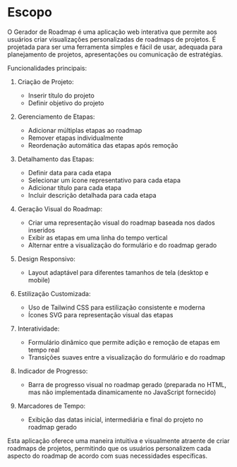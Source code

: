 
# Escopo

O Gerador de Roadmap é uma aplicação web interativa que permite aos usuários criar visualizações personalizadas de roadmaps de projetos. É projetada para ser uma ferramenta simples e fácil de usar, adequada para planejamento de projetos, apresentações ou comunicação de estratégias.

Funcionalidades principais:

1. Criação de Projeto:
   - Inserir título do projeto
   - Definir objetivo do projeto

2. Gerenciamento de Etapas:
   - Adicionar múltiplas etapas ao roadmap
   - Remover etapas individualmente
   - Reordenação automática das etapas após remoção

3. Detalhamento das Etapas:
   - Definir data para cada etapa
   - Selecionar um ícone representativo para cada etapa
   - Adicionar título para cada etapa
   - Incluir descrição detalhada para cada etapa

4. Geração Visual do Roadmap:
   - Criar uma representação visual do roadmap baseada nos dados inseridos
   - Exibir as etapas em uma linha do tempo vertical
   - Alternar entre a visualização do formulário e do roadmap gerado

5. Design Responsivo:
   - Layout adaptável para diferentes tamanhos de tela (desktop e mobile)

6. Estilização Customizada:
   - Uso de Tailwind CSS para estilização consistente e moderna
   - Ícones SVG para representação visual das etapas

7. Interatividade:
   - Formulário dinâmico que permite adição e remoção de etapas em tempo real
   - Transições suaves entre a visualização do formulário e do roadmap

8. Indicador de Progresso:
   - Barra de progresso visual no roadmap gerado (preparada no HTML, mas não implementada dinamicamente no JavaScript fornecido)

9. Marcadores de Tempo:
   - Exibição das datas inicial, intermediária e final do projeto no roadmap gerado

Esta aplicação oferece uma maneira intuitiva e visualmente atraente de criar roadmaps de projetos, permitindo que os usuários personalizem cada aspecto do roadmap de acordo com suas necessidades específicas.
